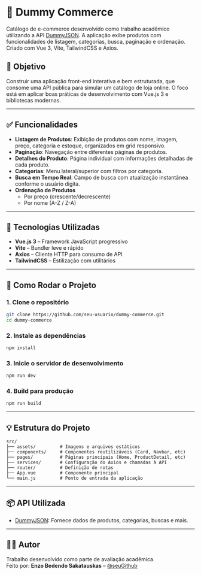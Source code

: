 # 🛒 Dummy Commerce

Catálogo de e-commerce desenvolvido como trabalho acadêmico utilizando a API [DummyJSON](https://dummyjson.com/). A aplicação exibe produtos com funcionalidades de listagem, categorias, busca, paginação e ordenação. Criado com Vue 3, Vite, TailwindCSS e Axios.

## 🎯 Objetivo

Construir uma aplicação front-end interativa e bem estruturada, que consome uma API pública para simular um catálogo de loja online. O foco está em aplicar boas práticas de desenvolvimento com Vue.js 3 e bibliotecas modernas.

---

## ✅ Funcionalidades

- **Listagem de Produtos**: Exibição de produtos com nome, imagem, preço, categoria e estoque, organizados em grid responsivo.
- **Paginação**: Navegação entre diferentes páginas de produtos.
- **Detalhes do Produto**: Página individual com informações detalhadas de cada produto.
- **Categorias**: Menu lateral/superior com filtros por categoria.
- **Busca em Tempo Real**: Campo de busca com atualização instantânea conforme o usuário digita.
- **Ordenação de Produtos**
  - Por preço (crescente/decrescente)
  - Por nome (A-Z / Z-A)

---

## 🧪 Tecnologias Utilizadas

- **Vue.js 3** – Framework JavaScript progressivo
- **Vite** – Bundler leve e rápido
- **Axios** – Cliente HTTP para consumo de API
- **TailwindCSS** – Estilização com utilitários

---

## 🚀 Como Rodar o Projeto

### 1. Clone o repositório

```bash
git clone https://github.com/seu-usuario/dummy-commerce.git
cd dummy-commerce
```

### 2. Instale as dependências

```bash
npm install
```

### 3. Inicie o servidor de desenvolvimento

```bash
npm run dev
```

### 4. Build para produção

```bash
npm run build
```

---

## 💡 Estrutura do Projeto

```
src/
├── assets/         # Imagens e arquivos estáticos
├── components/     # Componentes reutilizáveis (Card, Navbar, etc)
├── pages/          # Páginas principais (Home, ProductDetail, etc)
├── services/       # Configuração do Axios e chamadas à API
├── router/         # Definição de rotas
├── App.vue         # Componente principal
└── main.js         # Ponto de entrada da aplicação
```

---

## 📦 API Utilizada

- [DummyJSON](https://dummyjson.com/products): Fornece dados de produtos, categorias, buscas e mais.

---

## 🧑‍🎓 Autor

Trabalho desenvolvido como parte de avaliação acadêmica.  
Feito por: **Enzo Bedendo Sakatauskas** – [@seuGithub](https://github.com/Plugxhz)
